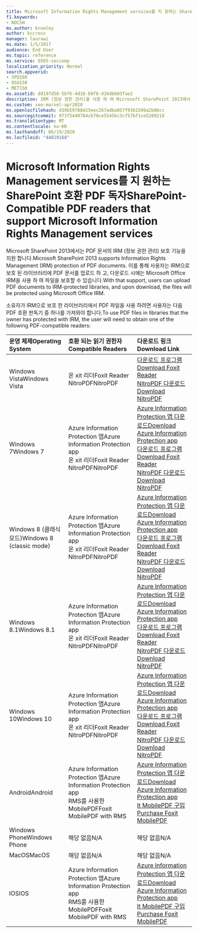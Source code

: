```yaml
---
title: Microsoft Information Rights Management services를 지 원하는 SharePoint 호환 PDF 독자
f1.keywords:
- NOCSH
ms.author: krowley
author: kccross
manager: laurawi
ms.date: 1/5/2017
audience: End User
ms.topic: reference
ms.service: O365-seccomp
localization_priority: Normal
search.appverid:
- SPO160
- OSU150
- MET150
ms.assetid: dd197d58-5bf6-4d18-b9f8-d16db603fae2
description: IRM (정보 권한 관리)을 사용 하 여 Microsoft SharePoint 2013에서 IRM으로 보호 된 라이브러리에 업로드 및 다운로드 되는 PDF 문서를 보호 하는 방법에 대해 알아봅니다.
ms.custom: seo-marvel-apr2020
ms.openlocfilehash: d39b59788425eec267adba057f9361599a2b06cc
ms.sourcegitcommit: 973f5449784cb70ce5545bc3cf57bf1ce5209218
ms.translationtype: MT
ms.contentlocale: ko-KR
ms.lasthandoff: 06/19/2020
ms.locfileid: "44819168"
---
```

# <a name="sharepoint-compatible-pdf-readers-that-support-microsoft-information-rights-management-services"></a><span data-ttu-id="2312b-103">Microsoft Information Rights Management services를 지 원하는 SharePoint 호환 PDF 독자</span><span class="sxs-lookup"><span data-stu-id="2312b-103">SharePoint-Compatible PDF readers that support Microsoft Information Rights Management services</span></span>

<span data-ttu-id="2312b-104">Microsoft SharePoint 2013에서는 PDF 문서의 IRM (정보 권한 관리) 보호 기능을 지원 합니다.</span><span class="sxs-lookup"><span data-stu-id="2312b-104">Microsoft SharePoint 2013 supports Information Rights Management (IRM) protection of PDF documents.</span></span> <span data-ttu-id="2312b-105">이를 통해 사용자는 IRM으로 보호 된 라이브러리에 PDF 문서를 업로드 하 고, 다운로드 시에는 Microsoft Office IRM을 사용 하 여 파일을 보호할 수 있습니다.</span><span class="sxs-lookup"><span data-stu-id="2312b-105">With that support, users can upload PDF documents to IRM-protected libraries, and upon download, the files will be protected using Microsoft Office IRM.</span></span>
  
<span data-ttu-id="2312b-106">소유자가 IRM으로 보호 한 라이브러리에서 PDF 파일을 사용 하려면 사용자는 다음 PDF 호환 판독기 중 하나를 가져와야 합니다.</span><span class="sxs-lookup"><span data-stu-id="2312b-106">To use PDF files in libraries that the owner has protected with IRM, the user will need to obtain one of the following PDF-compatible readers:</span></span>
  
|<span data-ttu-id="2312b-107">**운영 체제**</span><span class="sxs-lookup"><span data-stu-id="2312b-107">**Operating System**</span></span>|<span data-ttu-id="2312b-108">**호환 되는 읽기 권한자**</span><span class="sxs-lookup"><span data-stu-id="2312b-108">**Compatible Readers**</span></span>|<span data-ttu-id="2312b-109">**다운로드 링크**</span><span class="sxs-lookup"><span data-stu-id="2312b-109">**Download Link**</span></span>|
|:-----|:-----|:-----|
|<span data-ttu-id="2312b-110">Windows Vista</span><span class="sxs-lookup"><span data-stu-id="2312b-110">Windows Vista</span></span>  <br/> |<span data-ttu-id="2312b-111">온 xit 리더</span><span class="sxs-lookup"><span data-stu-id="2312b-111">Foxit Reader</span></span>  <br/> <span data-ttu-id="2312b-112">NitroPDF</span><span class="sxs-lookup"><span data-stu-id="2312b-112">NitroPDF</span></span>  <br/> |[<span data-ttu-id="2312b-113">다운로드 프로그램</span><span class="sxs-lookup"><span data-stu-id="2312b-113">Download Foxit Reader</span></span>](https://go.microsoft.com/fwlink/?linkid=253210) <br/> [<span data-ttu-id="2312b-114">NitroPDF 다운로드</span><span class="sxs-lookup"><span data-stu-id="2312b-114">Download NitroPDF</span></span>](https://www.gonitro.com/pdf-reader) <br/> |
|<span data-ttu-id="2312b-115">Windows 7</span><span class="sxs-lookup"><span data-stu-id="2312b-115">Windows 7</span></span>  <br/> |<span data-ttu-id="2312b-116">Azure Information Protection 앱</span><span class="sxs-lookup"><span data-stu-id="2312b-116">Azure Information Protection app</span></span>  <br/> <span data-ttu-id="2312b-117">온 xit 리더</span><span class="sxs-lookup"><span data-stu-id="2312b-117">Foxit Reader</span></span>  <br/> <span data-ttu-id="2312b-118">NitroPDF</span><span class="sxs-lookup"><span data-stu-id="2312b-118">NitroPDF</span></span>  <br/> |[<span data-ttu-id="2312b-119">Azure Information Protection 앱 다운로드</span><span class="sxs-lookup"><span data-stu-id="2312b-119">Download Azure Information Protection app</span></span>](https://go.microsoft.com/fwlink/?linkid=837797) <br/> [<span data-ttu-id="2312b-120">다운로드 프로그램</span><span class="sxs-lookup"><span data-stu-id="2312b-120">Download Foxit Reader</span></span>](https://go.microsoft.com/fwlink/?linkid=253210) <br/> [<span data-ttu-id="2312b-121">NitroPDF 다운로드</span><span class="sxs-lookup"><span data-stu-id="2312b-121">Download NitroPDF</span></span>](https://www.gonitro.com/pdf-reader) <br/> |
|<span data-ttu-id="2312b-122">Windows 8 (클래식 모드)</span><span class="sxs-lookup"><span data-stu-id="2312b-122">Windows 8 (classic mode)</span></span>  <br/> |<span data-ttu-id="2312b-123">Azure Information Protection 앱</span><span class="sxs-lookup"><span data-stu-id="2312b-123">Azure Information Protection app</span></span>  <br/> <span data-ttu-id="2312b-124">온 xit 리더</span><span class="sxs-lookup"><span data-stu-id="2312b-124">Foxit Reader</span></span>  <br/> <span data-ttu-id="2312b-125">NitroPDF</span><span class="sxs-lookup"><span data-stu-id="2312b-125">NitroPDF</span></span>  <br/> |[<span data-ttu-id="2312b-126">Azure Information Protection 앱 다운로드</span><span class="sxs-lookup"><span data-stu-id="2312b-126">Download Azure Information Protection app</span></span>](https://go.microsoft.com/fwlink/?linkid=837797) <br/> [<span data-ttu-id="2312b-127">다운로드 프로그램</span><span class="sxs-lookup"><span data-stu-id="2312b-127">Download Foxit Reader</span></span>](https://go.microsoft.com/fwlink/?linkid=253210) <br/> [<span data-ttu-id="2312b-128">NitroPDF 다운로드</span><span class="sxs-lookup"><span data-stu-id="2312b-128">Download NitroPDF</span></span>](https://www.gonitro.com/pdf-reader) <br/> |
|<span data-ttu-id="2312b-129">Windows 8.1</span><span class="sxs-lookup"><span data-stu-id="2312b-129">Windows 8.1</span></span>  <br/> |<span data-ttu-id="2312b-130">Azure Information Protection 앱</span><span class="sxs-lookup"><span data-stu-id="2312b-130">Azure Information Protection app</span></span>  <br/> <span data-ttu-id="2312b-131">온 xit 리더</span><span class="sxs-lookup"><span data-stu-id="2312b-131">Foxit Reader</span></span>  <br/> <span data-ttu-id="2312b-132">NitroPDF</span><span class="sxs-lookup"><span data-stu-id="2312b-132">NitroPDF</span></span>  <br/> |[<span data-ttu-id="2312b-133">Azure Information Protection 앱 다운로드</span><span class="sxs-lookup"><span data-stu-id="2312b-133">Download Azure Information Protection app</span></span>](https://go.microsoft.com/fwlink/?linkid=837797) <br/> [<span data-ttu-id="2312b-134">다운로드 프로그램</span><span class="sxs-lookup"><span data-stu-id="2312b-134">Download Foxit Reader</span></span>](https://go.microsoft.com/fwlink/?linkid=253210) <br/> [<span data-ttu-id="2312b-135">NitroPDF 다운로드</span><span class="sxs-lookup"><span data-stu-id="2312b-135">Download NitroPDF</span></span>](https://www.gonitro.com/pdf-reader) <br/> |
|<span data-ttu-id="2312b-136">Windows 10</span><span class="sxs-lookup"><span data-stu-id="2312b-136">Windows 10</span></span>  <br/> |<span data-ttu-id="2312b-137">Azure Information Protection 앱</span><span class="sxs-lookup"><span data-stu-id="2312b-137">Azure Information Protection app</span></span>  <br/> <span data-ttu-id="2312b-138">온 xit 리더</span><span class="sxs-lookup"><span data-stu-id="2312b-138">Foxit Reader</span></span>  <br/> <span data-ttu-id="2312b-139">NitroPDF</span><span class="sxs-lookup"><span data-stu-id="2312b-139">NitroPDF</span></span>  <br/> |[<span data-ttu-id="2312b-140">Azure Information Protection 앱 다운로드</span><span class="sxs-lookup"><span data-stu-id="2312b-140">Download Azure Information Protection app</span></span>](https://go.microsoft.com/fwlink/?linkid=837797) <br/> [<span data-ttu-id="2312b-141">다운로드 프로그램</span><span class="sxs-lookup"><span data-stu-id="2312b-141">Download Foxit Reader</span></span>](https://go.microsoft.com/fwlink/?linkid=253210) <br/> [<span data-ttu-id="2312b-142">NitroPDF 다운로드</span><span class="sxs-lookup"><span data-stu-id="2312b-142">Download NitroPDF</span></span>](https://www.gonitro.com/pdf-reader) <br/> |
|<span data-ttu-id="2312b-143">Android</span><span class="sxs-lookup"><span data-stu-id="2312b-143">Android</span></span>  <br/> |<span data-ttu-id="2312b-144">Azure Information Protection 앱</span><span class="sxs-lookup"><span data-stu-id="2312b-144">Azure Information Protection app</span></span>  <br/> <span data-ttu-id="2312b-145">RMS를 사용한 MobilePDF</span><span class="sxs-lookup"><span data-stu-id="2312b-145">Foxit MobilePDF with RMS</span></span>  <br/> |[<span data-ttu-id="2312b-146">Azure Information Protection 앱 다운로드</span><span class="sxs-lookup"><span data-stu-id="2312b-146">Download Azure Information Protection app</span></span>](https://go.microsoft.com/fwlink/?linkid=836827) <br/> [<span data-ttu-id="2312b-147">It MobilePDF 구입</span><span class="sxs-lookup"><span data-stu-id="2312b-147">Purchase Foxit MobilePDF</span></span>](https://play.google.com/store/apps/details?id=com.foxit.mobile.pdf.lite) <br/> |
|<span data-ttu-id="2312b-148">Windows Phone</span><span class="sxs-lookup"><span data-stu-id="2312b-148">Windows Phone</span></span>  <br/> |<span data-ttu-id="2312b-149">해당 없음</span><span class="sxs-lookup"><span data-stu-id="2312b-149">N/A</span></span>  <br/> |<span data-ttu-id="2312b-150">해당 없음</span><span class="sxs-lookup"><span data-stu-id="2312b-150">N/A</span></span>  <br/> |
|<span data-ttu-id="2312b-151">MacOS</span><span class="sxs-lookup"><span data-stu-id="2312b-151">MacOS</span></span>  <br/> |<span data-ttu-id="2312b-152">해당 없음</span><span class="sxs-lookup"><span data-stu-id="2312b-152">N/A</span></span>  <br/> |<span data-ttu-id="2312b-153">해당 없음</span><span class="sxs-lookup"><span data-stu-id="2312b-153">N/A</span></span>  <br/> |
|<span data-ttu-id="2312b-154">IOS</span><span class="sxs-lookup"><span data-stu-id="2312b-154">IOS</span></span>  <br/> |<span data-ttu-id="2312b-155">Azure Information Protection 앱</span><span class="sxs-lookup"><span data-stu-id="2312b-155">Azure Information Protection app</span></span>  <br/> <span data-ttu-id="2312b-156">RMS를 사용한 MobilePDF</span><span class="sxs-lookup"><span data-stu-id="2312b-156">Foxit MobilePDF with RMS</span></span>  <br/> |[<span data-ttu-id="2312b-157">Azure Information Protection 앱 다운로드</span><span class="sxs-lookup"><span data-stu-id="2312b-157">Download Azure Information Protection app</span></span>](https://go.microsoft.com/fwlink/?linkid=836828) <br/> [<span data-ttu-id="2312b-158">It MobilePDF 구입</span><span class="sxs-lookup"><span data-stu-id="2312b-158">Purchase Foxit MobilePDF</span></span>](https://play.google.com/store/apps/details?id=com.foxit.mobile.pdf.lite) <br/> |
   

